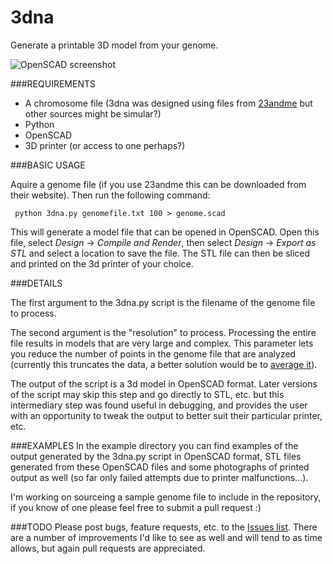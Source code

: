3dna
====

Generate a printable 3D model from your genome.

![OpenSCAD screenshot](http://www.gullicksonlaboratories.com/wp-content/uploads/2013/07/Screen-Shot-2013-07-14-at-10.39.19-AM.png)


###REQUIREMENTS

*  A chromosome file (3dna was designed using files from [23andme](https://www.23andme.com) but other sources might be simular?)
*  Python
*  OpenSCAD
*  3D printer (or access to one perhaps?)

###BASIC USAGE

Aquire a genome file (if you use 23andme this can be downloaded from their website).  Then run the following command:

     python 3dna.py genomefile.txt 100 > genome.scad

This will generate a model file that can be opened in OpenSCAD.  Open this file, select *Design* -> *Compile and Render*, then select *Design* -> *Export as STL* and select a location to save the file.  The STL file can then be sliced and printed on the 3d printer of your choice.

###DETAILS

The first argument to the 3dna.py script is the filename of the genome file to process.  

The second argument is the "resolution" to process.  Processing the entire file results in models that are very large and complex.  This parameter lets you reduce the number of points in the genome file that are analyzed (currently this truncates the data, a better solution would be to [average it](https://github.com/jjg/3dna/issues/1)).

The output of the script is a 3d model in OpenSCAD format.  Later versions of the script may skip this step and go directly to STL, etc. but this intermediary step was found useful in debugging, and provides the user with an opportunity to tweak the output to better suit their particular printer, etc.

###EXAMPLES
In the example directory you can find examples of the output generated by the 3dna.py script in OpenSCAD format, STL files generated from these OpenSCAD files and some photographs of printed output as well (so far only failed attempts due to printer malfunctions...).

I'm working on sourceing a sample genome file to include in the repository, if you know of one please feel free to submit a pull request :)

###TODO
Please post bugs, feature requests, etc. to the [Issues list](https://github.com/jjg/3dna/issues).  There are a number of improvements I'd like to see as well and will tend to as time allows, but again pull requests are appreciated.

